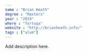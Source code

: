 ```yaml
---
name : "Brian Heath"
degree : "Masters"
year : "2019"
where : "Tortuga"
website : "http://brianheath.info/"
tags : ["alum"]
---
```

Add description here.
